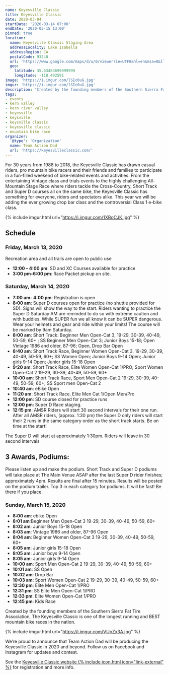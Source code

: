 ```yaml
---
name: Keyesville Classic
title: Keyesville Classic
date: 2020-03-04
startDate: '2020-03-14 07:00'
endDate: '2020-03-15 13:00'
pinned: true
location:
  name: Keyesville Classic Staging Area
  addressLocality: Lake Isabella
  addressRegion: CA
  postalCode: 93240
  url: 'https://www.google.com/maps/d/u/0/viewer?ie=UTF8&hl=en&msa=0&ll=35.63270900000002%2C-118.500295&spn=0.012208%2C0.018239&z=15&source=embed&mid=1DSImaGwK-soP5Yd7B_J_N0vB9l0'
  geo:
    latitude: 35.63483699999999
    longitude: -118.492591
image: 'https://i.imgur.com/lSIc0uG.jpg'
imgur: 'https://i.imgur.com/lSIc0uG.jpg'
description: 'Created by the founding members of the Southern Sierra Fat Tire Association, The Keyesville Classic is one of the longest running and BEST mountain bike races in the nation.'
tags:
- events
- kern valley
- kern river valley
- keyesville
- keysville
- keysville classic
- keyesville classic
- mountain bike race
organizer:
  '@type': 'Organization'
  name: Team Action Dad
  url: 'https://keyesvilleclassic.com/'
---
```

For 30 years from 1988 to 2018, the Keyesville Classic has drawn casual riders,
pro mountain bike racers and their friends and families to participate in a fun-filled
weekend of bike-related events and activities. From the entertaining Vintage class
and trials events to the highly challenging All-Mountain Stage Race where riders
tackle the Cross-Country, Short Track and Super D courses all on the same bike,
the Keyesville Classic has something for everyone, riders and spectators alike.
This year we will be adding the ever growing drop bar class and the controversial
Class 1 e-bike class.

{% include imgur.html url="https://i.imgur.com/1XBoCJK.jpg" %}
## Schedule
### Friday, March 13, 2020
Recreation area and all trails are open to public use

- **12:00 – 4:00 pm**: SD and XC Courses available for practice
- **3:00 pm-6:00 pm**: Race Packet pickup on site.

### Saturday, March 14, 2020
- **7:00 am- 4:00 pm**: Registration is open
- **8:00 am**: Super D courses open for practice (no shuttle provided for SD). Signs will show the way to the start. Riders wanting to practice the Super D Saturday AM are reminded to do so with extreme caution and with buddies. While SUPER fun we all know it can be SUPER dangerous. Wear your helmets and gear and ride within your limits! The course will be marked by 9am Saturday.
- **8:00 am**: Short Track: Beginner Men Open-Cat 3, 19-29, 30-39, 40-49, 50-59, 60+ ; SS Beginner Men Open-Cat 3; Junior Boys 15-18; Open Vintage 1986 and older, 87-96; Open, Drop Bar Open
- **8:40 am**: Short Track Race, Beginner Women Open-Cat 3, 19-29, 30-39, 40-49, 50-59, 60+; SS Women Open; Junior Boys 9-14 Open; Junior girls 9-14 Open; Junior girls 15-18 Open
- **9:20 am**: Short Track Race, Elite Women Open-Cat 1/PRO; Sport Women Open-Cat 2 19-29, 30-39, 40-49, 50-59, 60+
- **10:00 am**: Short Track Race, Sport Men Open-Cat 2 19-29, 30-39, 40-49, 50-59, 60+; SS Sport men Open-Cat 2
- **10:40 am**: eBike Open
- **11:20 am**: Short Track Race, Elite Men Cat 1/Open Men/Pro
- **12:00 pm**: SD course closed for practice runs
- **12:00 pm**: Super D Race staging.
- **12:15 pm**: AMSR Riders will start 30 second intervals for their one run.
After all AMSR riders, (approx. 1:30 pm) the Super D only riders will start their
2 runs  in the same category order as the short track starts. Be on time at the start!

The Super D will start at approximately 1:30pm. Riders will leave in 30 second intervals

## 3 Awards, Podiums:
Please listen up and make the podium. Short Track and Super D podiums will take
place at The Main Venue ASAP after the last Super D rider ﬁnishes; approximately
4pm. Results are ﬁnal after 15 minutes. Results will be posted on the podium trailer.
Top 3 in each category for podiums. It will be fast! Be there if you place.

### Sunday, March 15, 2020
- **8:00 am**: ebike Open
- **8:01 am**:Beginner Men Open-Cat 3 19-29, 30-39, 40-49, 50-59, 60+
- **8:02 am**: Junior Boys 15-18 Open
- **8:03 am**: Vintage 1986 and older, 87-96 Open
- **8:04 am**: Beginner Women Open-Cat 3 19-29, 30-39, 40-49, 50-59, 60+
- **8:05 am**: Junior girls 15-18 Open
- **8:05 am**: Junior boys 9-14 Open
- **8:05 am**: Junior girls 9-14 Open
- **10:00 am**: Sport Men Open-Cat 2 19-29, 30-39, 40-49, 50-59, 60+
- **10:01 am**: SS  Open
- **10:02 am**: Drop Bar
- **10:03 am**: Sport Women Open-Cat 2 19-29, 30-39, 40-49, 50-59, 60+
- **12:30 pm**: Elite Men Open-Cat 1/PRO
- **12:31 pm**: SS Elite Men Open-Cat 1/PRO
- **12:33 pm**: Elite Women Open-Cat 1/PRO
- **12:45 pm**: Kids Race

Created by the founding members of the Southern Sierra Fat Tire Association, The
Keyesville Classic is one of the longest running and BEST mountain bike races in the nation.

{% include imgur.html url="https://i.imgur.com/VUoZx3A.jpg" %}

We’re proud to announce that Team Action Dad will be producing the Keyesville
Classic in 2020 and beyond. Follow us on Facebook and Instagram for updates and
contest.

See the [Keyesville Classic website {% include icon.html icon="link-external" %}](https://keyesvilleclassic.com/)
for registration and more info.
